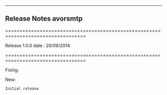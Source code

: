 ----------
Release Notes avorsmtp 
----------

==================================================================================

Release 1.0.0 date : 20/09/2014

==================================================================================

Fixing:

New:

    Initial release

 






